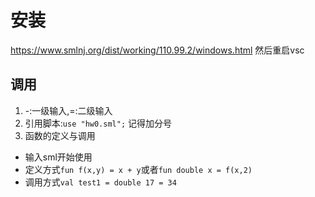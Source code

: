 # 安装

<https://www.smlnj.org/dist/working/110.99.2/windows.html>
然后重启vsc

## 调用

1. -:一级输入,=:二级输入
2. 引用脚本:`use "hw0.sml";` 记得加分号
3. 函数的定义与调用

* 输入sml开始使用
* 定义方式`fun f(x,y) = x + y`或者`fun double x = f(x,2)`
* 调用方式`val test1 = double 17 = 34`
